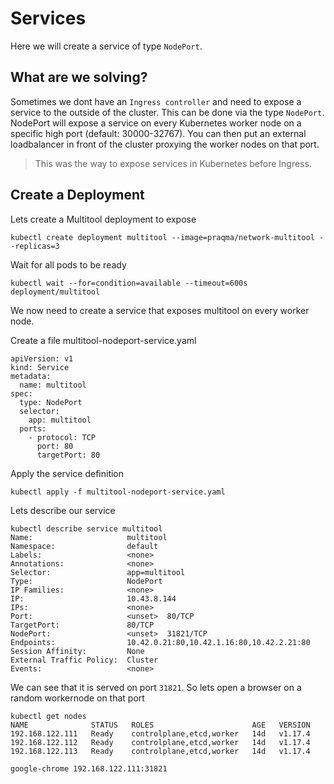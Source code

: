 # Services

Here we will create a service of type `NodePort`.

## What are we solving?
Sometimes we dont have an `Ingress controller` and need to expose a service to the outside of the cluster. This can be done via the type `NodePort`. NodePort will expose a service on every Kubernetes worker node on a specific high port (default: 30000-32767). You can then put an external loadbalancer in front of the cluster proxying the worker nodes on that port.

> This was the way to expose services in Kubernetes before Ingress.

## Create a Deployment
Lets create a Multitool deployment to expose 
```
kubectl create deployment multitool --image=praqma/network-multitool --replicas=3
```

Wait for all pods to be ready 
```
kubectl wait --for=condition=available --timeout=600s deployment/multitool
```

We now need to create a service that exposes multitool on every worker node.

Create a file multitool-nodeport-service.yaml

```
apiVersion: v1
kind: Service
metadata:
  name: multitool
spec:
  type: NodePort
  selector:
    app: multitool
  ports:
    - protocol: TCP
      port: 80
      targetPort: 80
```
Apply the service definition
```
kubectl apply -f multitool-nodeport-service.yaml
```

Lets describe our service
```
kubectl describe service multitool
Name:                     multitool
Namespace:                default
Labels:                   <none>
Annotations:              <none>
Selector:                 app=multitool
Type:                     NodePort
IP Families:              <none>
IP:                       10.43.8.144
IPs:                      <none>
Port:                     <unset>  80/TCP
TargetPort:               80/TCP
NodePort:                 <unset>  31821/TCP
Endpoints:                10.42.0.21:80,10.42.1.16:80,10.42.2.21:80
Session Affinity:         None
External Traffic Policy:  Cluster
Events:                   <none>
```

We can see that it is served on port `31821`. So lets open a browser on a random workernode on that port

```
kubectl get nodes
NAME              STATUS   ROLES                      AGE   VERSION
192.168.122.111   Ready    controlplane,etcd,worker   14d   v1.17.4
192.168.122.112   Ready    controlplane,etcd,worker   14d   v1.17.4
192.168.122.113   Ready    controlplane,etcd,worker   14d   v1.17.4

google-chrome 192.168.122.111:31821
```






